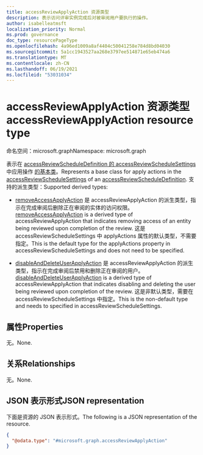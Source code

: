 ```yaml
---
title: accessReviewApplyAction 资源类型
description: 表示访问评审实例完成后对被审阅用户要执行的操作。
author: isabelleatmsft
localization_priority: Normal
ms.prod: governance
doc_type: resourcePageType
ms.openlocfilehash: 4a96ed1009a8af4404c50041258e784d8bd04030
ms.sourcegitcommit: 5a1cc1943527aa268e3797ee514871e65eb474a6
ms.translationtype: MT
ms.contentlocale: zh-CN
ms.lasthandoff: 06/19/2021
ms.locfileid: "53031034"
---
```

# <a name="accessreviewapplyaction-resource-type"></a><span data-ttu-id="c6fcf-103">accessReviewApplyAction 资源类型</span><span class="sxs-lookup"><span data-stu-id="c6fcf-103">accessReviewApplyAction resource type</span></span>

<span data-ttu-id="c6fcf-104">命名空间：microsoft.graph</span><span class="sxs-lookup"><span data-stu-id="c6fcf-104">Namespace: microsoft.graph</span></span>

<span data-ttu-id="c6fcf-105">表示在 [accessReviewScheduleDefinition 的 accessReviewScheduleSettings](accessreviewschedulesettings.md) 中应用操作 [的基本类](accessreviewscheduledefinition.md)。</span><span class="sxs-lookup"><span data-stu-id="c6fcf-105">Represents a base class for apply actions in the [accessReviewScheduleSettings](accessreviewschedulesettings.md) of an [accessReviewScheduleDefinition](accessreviewscheduledefinition.md).</span></span> <span data-ttu-id="c6fcf-106">支持的派生类型：</span><span class="sxs-lookup"><span data-stu-id="c6fcf-106">Supported derived types:</span></span>

- <span data-ttu-id="c6fcf-107">[removeAccessApplyAction](removeaccessapplyaction.md) 是 accessReviewApplyAction 的派生类型，指示在完成审阅后删除正在审阅的实体的访问权限。</span><span class="sxs-lookup"><span data-stu-id="c6fcf-107">[removeAccessApplyAction](removeaccessapplyaction.md) is a derived type of accessReviewApplyAction that indicates removing access of an entity being reviewed upon completion of the review.</span></span> <span data-ttu-id="c6fcf-108">这是 accessReviewScheduleSettings 中 applyActions 属性的默认类型，不需要指定。</span><span class="sxs-lookup"><span data-stu-id="c6fcf-108">This is the default type for the applyActions property in accessReviewScheduleSettings and does not need to be specified.</span></span>

- <span data-ttu-id="c6fcf-109">[disableAndDeleteUserApplyAction](disableanddeleteuserapplyaction.md) 是 accessReviewApplyAction 的派生类型，指示在完成审阅后禁用和删除正在审阅的用户。</span><span class="sxs-lookup"><span data-stu-id="c6fcf-109">[disableAndDeleteUserApplyAction](disableanddeleteuserapplyaction.md) is a derived type of accessReviewApplyAction that indicates disabling and deleting the user being reviewed upon completion of the review.</span></span> <span data-ttu-id="c6fcf-110">这是非默认类型，需要在 accessReviewScheduleSettings 中指定。</span><span class="sxs-lookup"><span data-stu-id="c6fcf-110">This is the non-default type and needs to specified in accessReviewScheduleSettings.</span></span>

## <a name="properties"></a><span data-ttu-id="c6fcf-111">属性</span><span class="sxs-lookup"><span data-stu-id="c6fcf-111">Properties</span></span>
<span data-ttu-id="c6fcf-112">无。</span><span class="sxs-lookup"><span data-stu-id="c6fcf-112">None.</span></span>

## <a name="relationships"></a><span data-ttu-id="c6fcf-113">关系</span><span class="sxs-lookup"><span data-stu-id="c6fcf-113">Relationships</span></span>
<span data-ttu-id="c6fcf-114">无。</span><span class="sxs-lookup"><span data-stu-id="c6fcf-114">None.</span></span>

## <a name="json-representation"></a><span data-ttu-id="c6fcf-115">JSON 表示形式</span><span class="sxs-lookup"><span data-stu-id="c6fcf-115">JSON representation</span></span>
<span data-ttu-id="c6fcf-116">下面是资源的 JSON 表示形式。</span><span class="sxs-lookup"><span data-stu-id="c6fcf-116">The following is a JSON representation of the resource.</span></span>
<!-- {
  "blockType": "resource",
  "@odata.type": "microsoft.graph.accessReviewApplyAction"
}
-->
``` json
{
  "@odata.type": "#microsoft.graph.accessReviewApplyAction"
}
```

